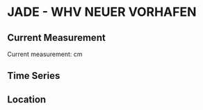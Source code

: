 # JADE - WHV NEUER VORHAFEN

## Current Measurement

Current measurement: <Value topic="rivers/pegel-online/JADE/WHV NEUER VORHAFEN/measurementValue"/> cm

## Time Series

<TimeSeries topic="rivers/pegel-online/JADE/WHV NEUER VORHAFEN/measurementValue" period="week" />

## Location

<WorldMap>
  <Marker lat="53.53030609610316" lon="8.160728742147516" labelTopic="rivers/pegel-online/JADE/WHV NEUER VORHAFEN" />
</WorldMap>
